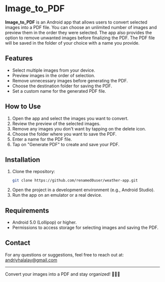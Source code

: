 # Image_to_PDF

**Image_to_PDF** is an Android app that allows users to convert selected images into a PDF file. You can choose an unlimited number of images and preview them in the order they were selected. The app also provides the option to remove unwanted images before finalizing the PDF. The PDF file will be saved in the folder of your choice with a name you provide.

## Features

- Select multiple images from your device.
- Preview images in the order of selection.
- Remove unnecessary images before generating the PDF.
- Choose the destination folder for saving the PDF.
- Set a custom name for the generated PDF file.

## How to Use

1. Open the app and select the images you want to convert.
2. Review the preview of the selected images.
3. Remove any images you don't want by tapping on the delete icon.
4. Choose the folder where you want to save the PDF.
5. Enter a name for the PDF file.
6. Tap on "Generate PDF" to create and save your PDF.

## Installation
1. Clone the repository:
   ```sh
   git clone https://github.com/renamed0user/weather-app.git
   ```
2. Open the project in a development environment (e.g., Android Studio).
3. Run the app on an emulator or a real device.

## Requirements

- Android 5.0 (Lollipop) or higher.
- Permissions to access storage for selecting images and saving the PDF.

## Contact
For any questions or suggestions, feel free to reach out at: [andriyhalalay@gmail.com](mailto:andriyhalalay@gmail.com)

---
Convert your images into a PDF and stay organized! 📸📄✨

